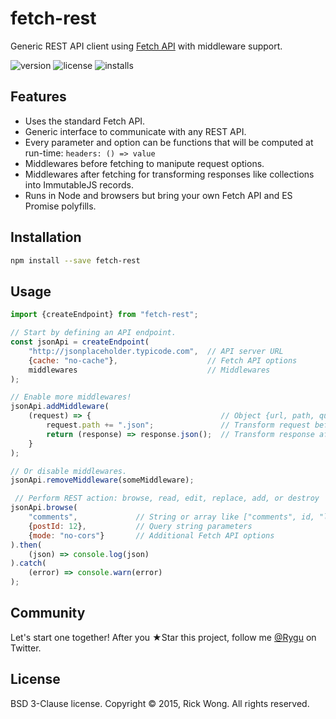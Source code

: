 # fetch-rest

Generic REST API client using [Fetch API](https://github.com/whatwg/fetch) with middleware support.

![version](https://img.shields.io/npm/v/fetch-rest.svg) ![license](https://img.shields.io/npm/l/fetch-rest.svg) ![installs](https://img.shields.io/npm/dt/fetch-rest.svg)

## Features

- Uses the standard Fetch API.
- Generic interface to communicate with any REST API.
- Every parameter and option can be functions that will be computed at run-time: `headers: () => value` 
- Middlewares before fetching to manipute request options.
- Middlewares after fetching for transforming responses like collections into ImmutableJS records.
- Runs in Node and browsers but bring your own Fetch API and ES Promise polyfills.

## Installation

```bash
npm install --save fetch-rest
```

## Usage

````js
import {createEndpoint} from "fetch-rest";

// Start by defining an API endpoint.
const jsonApi = createEndpoint(
	"http://jsonplaceholder.typicode.com",  // API server URL
	{cache: "no-cache"},                    // Fetch API options
	middlewares                             // Middlewares
);

// Enable more middlewares!
jsonApi.addMiddleware(
	(request) => {                             // Object {url, path, query, options}
		request.path += ".json";               // Transform request before fetching
		return (response) => response.json();  // Transform response after fetching
	}
);

// Or disable middlewares. 
jsonApi.removeMiddleware(someMiddleware);

 // Perform REST action: browse, read, edit, replace, add, or destroy
jsonApi.browse(            
	"comments",             // String or array like ["comments", id, "likes", id] etc
	{postId: 12},           // Query string parameters
	{mode: "no-cors"}       // Additional Fetch API options
).then(
	(json) => console.log(json)
).catch(
	(error) => console.warn(error)
);
````

## Community

Let's start one together! After you ★Star this project, follow me [@Rygu](https://twitter.com/rygu)
on Twitter.

## License

BSD 3-Clause license. Copyright © 2015, Rick Wong. All rights reserved.
